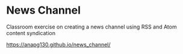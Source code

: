 # News Channel
Classroom exercise on creating a news channel using RSS and Atom content syndication

https://anapg130.github.io/news_channel/
